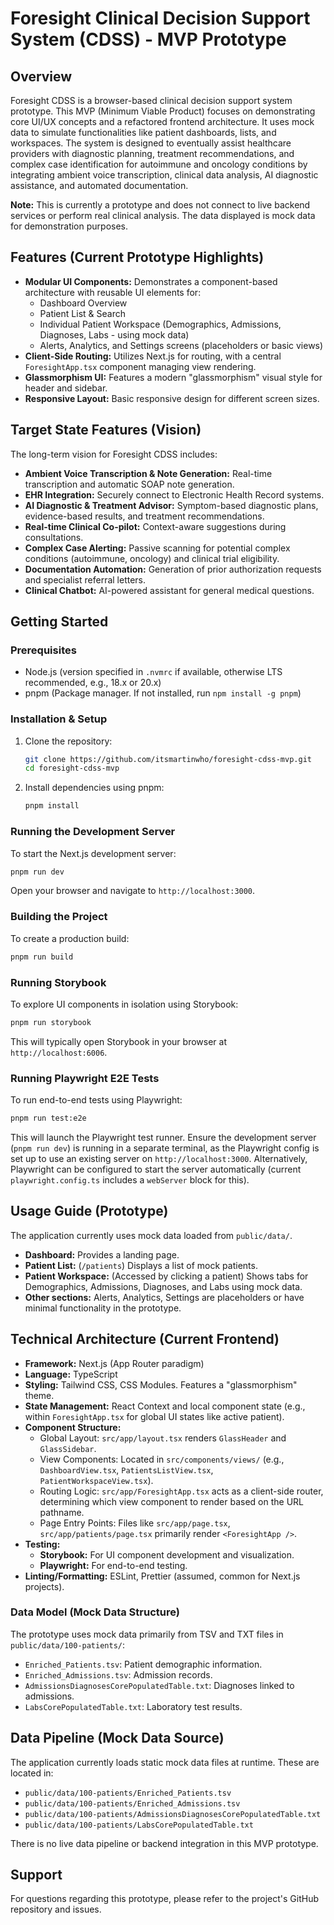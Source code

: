 # Foresight Clinical Decision Support System (CDSS) - MVP Prototype

## Overview

Foresight CDSS is a browser-based clinical decision support system prototype. This MVP (Minimum Viable Product) focuses on demonstrating core UI/UX concepts and a refactored frontend architecture. It uses mock data to simulate functionalities like patient dashboards, lists, and workspaces. The system is designed to eventually assist healthcare providers with diagnostic planning, treatment recommendations, and complex case identification for autoimmune and oncology conditions by integrating ambient voice transcription, clinical data analysis, AI diagnostic assistance, and automated documentation.

**Note:** This is currently a prototype and does not connect to live backend services or perform real clinical analysis. The data displayed is mock data for demonstration purposes.

## Features (Current Prototype Highlights)

*   **Modular UI Components:** Demonstrates a component-based architecture with reusable UI elements for:
    *   Dashboard Overview
    *   Patient List & Search
    *   Individual Patient Workspace (Demographics, Admissions, Diagnoses, Labs - using mock data)
    *   Alerts, Analytics, and Settings screens (placeholders or basic views)
*   **Client-Side Routing:** Utilizes Next.js for routing, with a central `ForesightApp.tsx` component managing view rendering.
*   **Glassmorphism UI:** Features a modern "glassmorphism" visual style for header and sidebar.
*   **Responsive Layout:** Basic responsive design for different screen sizes.

## Target State Features (Vision)

The long-term vision for Foresight CDSS includes:
*   **Ambient Voice Transcription & Note Generation:** Real-time transcription and automatic SOAP note generation.
*   **EHR Integration:** Securely connect to Electronic Health Record systems.
*   **AI Diagnostic & Treatment Advisor:** Symptom-based diagnostic plans, evidence-based results, and treatment recommendations.
*   **Real-time Clinical Co-pilot:** Context-aware suggestions during consultations.
*   **Complex Case Alerting:** Passive scanning for potential complex conditions (autoimmune, oncology) and clinical trial eligibility.
*   **Documentation Automation:** Generation of prior authorization requests and specialist referral letters.
*   **Clinical Chatbot:** AI-powered assistant for general medical questions.

## Getting Started

### Prerequisites
- Node.js (version specified in `.nvmrc` if available, otherwise LTS recommended, e.g., 18.x or 20.x)
- pnpm (Package manager. If not installed, run `npm install -g pnpm`)

### Installation & Setup
1.  Clone the repository:
    ```bash
    git clone https://github.com/itsmartinwho/foresight-cdss-mvp.git
    cd foresight-cdss-mvp
    ```
2.  Install dependencies using pnpm:
    ```bash
    pnpm install
    ```

### Running the Development Server
To start the Next.js development server:
```bash
pnpm run dev
```
Open your browser and navigate to `http://localhost:3000`.

### Building the Project
To create a production build:
```bash
pnpm run build
```

### Running Storybook
To explore UI components in isolation using Storybook:
```bash
pnpm run storybook
```
This will typically open Storybook in your browser at `http://localhost:6006`.

### Running Playwright E2E Tests
To run end-to-end tests using Playwright:
```bash
pnpm run test:e2e
```
This will launch the Playwright test runner. Ensure the development server (`pnpm run dev`) is running in a separate terminal, as the Playwright config is set up to use an existing server on `http://localhost:3000`. Alternatively, Playwright can be configured to start the server automatically (current `playwright.config.ts` includes a `webServer` block for this).

## Usage Guide (Prototype)

The application currently uses mock data loaded from `public/data/`.

*   **Dashboard:** Provides a landing page.
*   **Patient List:** (`/patients`) Displays a list of mock patients.
*   **Patient Workspace:** (Accessed by clicking a patient) Shows tabs for Demographics, Admissions, Diagnoses, and Labs using mock data.
*   **Other sections:** Alerts, Analytics, Settings are placeholders or have minimal functionality in the prototype.

## Technical Architecture (Current Frontend)

*   **Framework:** Next.js (App Router paradigm)
*   **Language:** TypeScript
*   **Styling:** Tailwind CSS, CSS Modules. Features a "glassmorphism" theme.
*   **State Management:** React Context and local component state (e.g., within `ForesightApp.tsx` for global UI states like active patient).
*   **Component Structure:**
    *   Global Layout: `src/app/layout.tsx` renders `GlassHeader` and `GlassSidebar`.
    *   View Components: Located in `src/components/views/` (e.g., `DashboardView.tsx`, `PatientsListView.tsx`, `PatientWorkspaceView.tsx`).
    *   Routing Logic: `src/app/ForesightApp.tsx` acts as a client-side router, determining which view component to render based on the URL pathname.
    *   Page Entry Points: Files like `src/app/page.tsx`, `src/app/patients/page.tsx` primarily render `<ForesightApp />`.
*   **Testing:**
    *   **Storybook:** For UI component development and visualization.
    *   **Playwright:** For end-to-end testing.
*   **Linting/Formatting:** ESLint, Prettier (assumed, common for Next.js projects).

### Data Model (Mock Data Structure)
The prototype uses mock data primarily from TSV and TXT files in `public/data/100-patients/`:
- `Enriched_Patients.tsv`: Patient demographic information.
- `Enriched_Admissions.tsv`: Admission records.
- `AdmissionsDiagnosesCorePopulatedTable.txt`: Diagnoses linked to admissions.
- `LabsCorePopulatedTable.txt`: Laboratory test results.

## Data Pipeline (Mock Data Source)

The application currently loads static mock data files at runtime. These are located in:
- `public/data/100-patients/Enriched_Patients.tsv`
- `public/data/100-patients/Enriched_Admissions.tsv`
- `public/data/100-patients/AdmissionsDiagnosesCorePopulatedTable.txt`
- `public/data/100-patients/LabsCorePopulatedTable.txt`

There is no live data pipeline or backend integration in this MVP prototype.

## Support
For questions regarding this prototype, please refer to the project's GitHub repository and issues.
